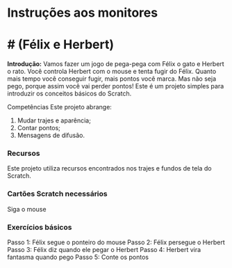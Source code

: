 # Instruções aos monitores
# # (Félix e Herbert)

__Introdução:__
Vamos fazer um jogo de pega-pega com Félix o gato e Herbert o rato. Você controla Herbert com o mouse e tenta fugir do Félix. Quanto mais tempo você conseguir fugir, mais pontos você marca. Mas não seja pego, porque assim você vai perder pontos! Este é um projeto simples para introduzir os conceitos básicos do Scratch.

Competências
Este projeto abrange:
1. Mudar trajes e aparência;
2. Contar pontos;
3. Mensagens de difusão.

### Recursos
Este projeto utiliza recursos encontrados nos trajes e fundos de tela do Scratch.

### Cartões Scratch necessários
Siga o mouse

### Exercícios básicos
Passo 1: Félix segue o ponteiro do mouse
Passo 2: Félix persegue o Herbert
Passo 3: Félix diz quando ele pegar o Herbert
Passo 4: Herbert vira fantasma quando pego 
Passo 5: Conte os pontos
